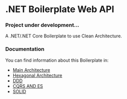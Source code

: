 # .NET Boilerplate Web API

### Project under development...

A .NET/.NET Core Boilerplate to use Clean Architecture.

### Documentation

You can find information about this Boilerplate in:

- [Main Architecture](docs/ARCHITECTURE.md)
- [Hexagonal Architecture](docs/HEXAGONAL.md)
- [DDD](docs/DDD.md)
- [CQRS AND ES](docs/CQRS-ES.md)
- [SOLID](docs/SOLID.md)
